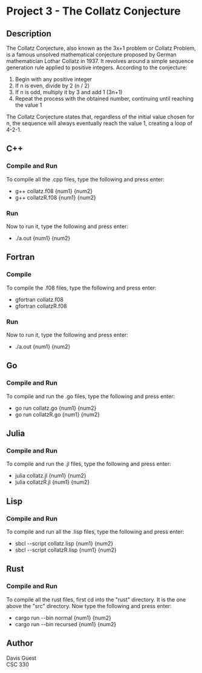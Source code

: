# Project 3 - The Collatz Conjecture

## Description
The Collatz Conjecture, also known as the 3x+1 problem or Collatz Problem, is a famous unsolved mathematical conjecture proposed by German mathematician Lothar Collatz in 1937. It revolves around a simple sequence generation rule applied to positive integers. According to the conjecture:

  1. Begin with any positive integer     
  2. If n is even, divide by 2 (n / 2)     
  3. If n is odd, multiply it by 3 and add 1 (3n+1)     
  4. Repeat the process with the obtained number, continuing until reaching the value 1     

The Collatz Conjecture states that, regardless of the initial value chosen for n, the sequence will always eventually reach the value 1, creating a loop of 4-2-1.


## C++
### Compile and Run
To compile all the .cpp files, type the following and press enter: 

* g++ collatz.f08 {num1} {num2}
* g++ collatzR.f08 {num1} {num2}

### Run
Now to run it, type the following and press enter:

* ./a.out {num1} {num2}

## Fortran
### Compile
To compile the .f08 files, type the following and press enter: 

* gfortran collatz.f08
* gfortran collatzR.f08

### Run
Now to run it, type the following and press enter:

* ./a.out {num1} {num2}

## Go
### Compile and Run
To compile and run the .go files, type the following and press enter: 

* go run collatz.go {num1} {num2}
* go run collatzR.go {num1} {num2}

## Julia
### Compile and Run
To compile and run the .jl files, type the following and press enter: 

* julia collatz.jl {num1} {num2}
* julia collatzR.jl {num1} {num2}

## Lisp
### Compile and Run
To compile and run all the .lisp files, type the following and press enter: 

* sbcl --script collatz.lisp {num1} {num2}
* sbcl --script collatzR.lisp {num1} {num2}

## Rust
### Compile and Run
To compile all the rust files, first cd into the "rust" directory. It is the one above the "src" directory. Now type the following and press enter:

* cargo run --bin normal {num1} {num2}
* cargo run --bin recursed {num1} {num2}

## Author
Davis Guest  
CSC 330
